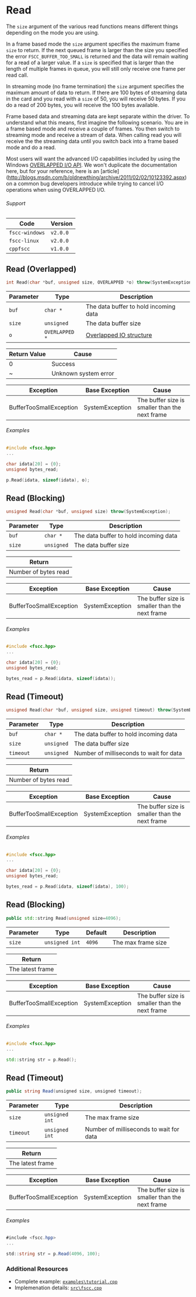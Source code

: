 # Read
The `size` argument of the various read functions means different things depending
on the mode you are using.

In a frame based mode the `size` argument specifies the maximum frame `size` to 
return. If the next queued frame is larger than the size you specified the error 
`FSCC_BUFFER_TOO_SMALL` is returned and the data will remain waiting for a read 
of a larger value. If a `size` is specified that is larger than the length of 
multiple frames in queue, you will still only receive one frame per read call.

In streaming mode (no frame termination) the `size` argument specifies the
maximum amount of data to return. If there are 100 bytes of streaming data
in the card and you read with a `size` of 50, you will receive 50 bytes.
If you do a read of 200 bytes, you will receive the 100 bytes available.

Frame based data and streaming data are kept separate within the driver.
To understand what this means, first imagine the following scenario. You are in a
frame based mode and receive a couple of frames. You then switch to
streaming mode and receive a stream of data. When calling read
you will receive the the streaming data until you switch back into a frame based
mode and do a read.

Most users will want the advanced I/O capabilities included by using the Windows
[OVERLAPPED I/O API](http://msdn.microsoft.com/en-us/library/windows/desktop/ms686358.aspx). 
We won't duplicate the documentation here, but for your reference, here is an [article]
(http://blogs.msdn.com/b/oldnewthing/archive/2011/02/02/10123392.aspx) on a common
bug developers introduce while trying to cancel I/O operations when using OVERLAPPED I/O.

###### Support
| Code           | Version
| -------------- | --------
| `fscc-windows` | `v2.0.0` 
| `fscc-linux`   | `v2.0.0` 
| `cppfscc`      | `v1.0.0`

        
## Read (Overlapped)
```c++
int Read(char *buf, unsigned size, OVERLAPPED *o) throw(SystemException);
```

| Parameter    | Type             | Description
| ------------ | ---------------- | -----------------------
| `buf`        | `char *`         | The data buffer to hold incoming data
| `size`       | `unsigned`       | The data buffer size
| `o`          | `OVERLAPPED *`   | [Overlapped IO structure](http://msdn.microsoft.com/en-us/library/windows/desktop/ms686358.aspx)

| Return Value | Cause
| ------------ | ------------------------------------------------------------------
| 0            | Success
| ~            | Unknown system error

| Exception               | Base Exception  | Cause
| ----------------------- | --------------- | ----------------------------------------------
| BufferTooSmallException | SystemException | The buffer size is smaller than the next frame

###### Examples
```c++
#include <fscc.hpp>
...

char idata[20] = {0};
unsigned bytes_read;

p.Read(idata, sizeof(idata), o);
```

## Read (Blocking)
```c++
unsigned Read(char *buf, unsigned size) throw(SystemException);
```

| Parameter    | Type             | Description
| ------------ | ---------------- | -----------------------
| `buf`        | `char *`         | The data buffer to hold incoming data
| `size`       | `unsigned`       | The data buffer size

| Return
| ---------------------------
| Number of bytes read

| Exception               | Base Exception  | Cause
| ----------------------- | --------------- | ----------------------------------------------
| BufferTooSmallException | SystemException | The buffer size is smaller than the next frame

###### Examples
```c++
#include <fscc.hpp>
...

char idata[20] = {0};
unsigned bytes_read;

bytes_read = p.Read(idata, sizeof(idata));
```


## Read (Timeout)
```c++
unsigned Read(char *buf, unsigned size, unsigned timeout) throw(SystemException);
```

| Parameter    | Type             | Description
| ------------ | ---------------- | -----------------------
| `buf`        | `char *`         | The data buffer to hold incoming data
| `size`       | `unsigned`       | The data buffer size
| `timeout`    | `unsigned`       | Number of milliseconds to wait for data

| Return
| ---------------------------
| Number of bytes read

| Exception               | Base Exception  | Cause
| ----------------------- | --------------- | ----------------------------------------------
| BufferTooSmallException | SystemException | The buffer size is smaller than the next frame

###### Examples
```c++
#include <fscc.hpp>
...

char idata[20] = {0};
unsigned bytes_read;

bytes_read = p.Read(idata, sizeof(idata), 100);
```


## Read (Blocking)
```c++
public std::string Read(unsigned size=4096);
```

| Parameter    | Type           | Default | Description
| ------------ | -------------- | ------- | -----------------------
| `size`       | `unsigned int` | `4096`  | The max frame size

| Return
| ---------------------------
| The latest frame

| Exception               | Base Exception  | Cause
| ----------------------- | --------------- | ----------------------------------------------
| BufferTooSmallException | SystemException | The buffer size is smaller than the next frame

###### Examples
```c++
#include <fscc.hpp>
...

std::string str = p.Read();
```

## Read (Timeout)
```c#
public string Read(unsigned size, unsigned timeout);
```

| Parameter    | Type           | Description
| ------------ | -------------- | -----------------------
| `size`       | `unsigned int` | The max frame size
| `timeout`    | `unsigned int` | Number of milliseconds to wait for data

| Return
| ---------------------------
| The latest frame

| Exception               | Base Exception  | Cause
| ----------------------- | --------------- | ----------------------------------------------
| BufferTooSmallException | SystemException | The buffer size is smaller than the next frame

###### Examples
```c#
#include <fscc.hpp>
...

std::string str = p.Read(4096, 100);
```


### Additional Resources
- Complete example: [`examples\tutorial.cpp`](https://github.com/commtech/cppfscc/blob/master/examples/tutorial.cpp)
- Implemenation details: [`src\fscc.cpp`](https://github.com/commtech/cppfscc/blob/master/src/fscc.cpp)

